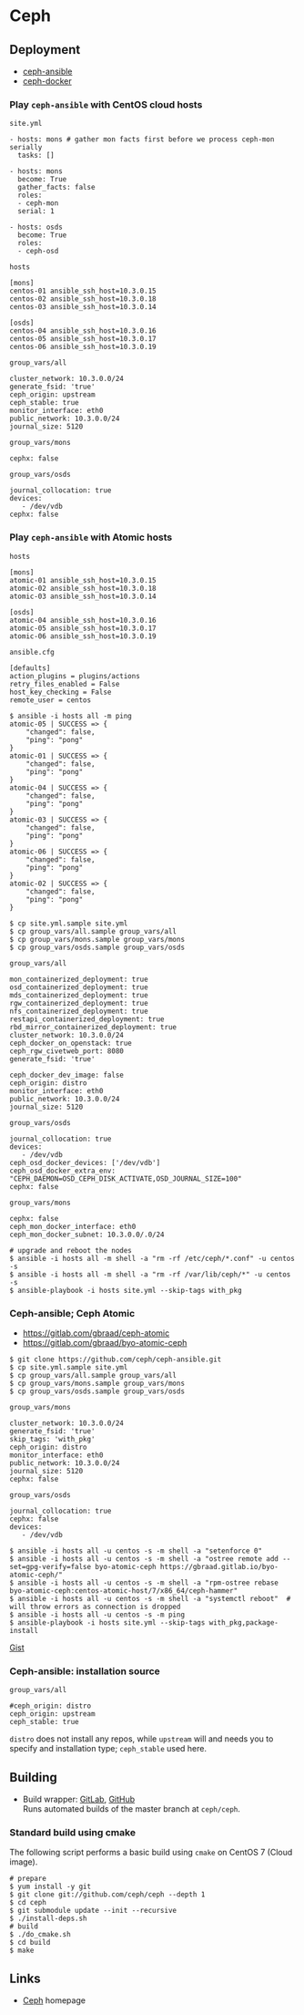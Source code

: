 Ceph
====


Deployment
----------

  * [ceph-ansible](https://github.com/ceph/ceph-ansible)
  * [ceph-docker](https://github.com/ceph/ceph-docker)


### Play `ceph-ansible` with CentOS cloud hosts

`site.yml`
```
- hosts: mons # gather mon facts first before we process ceph-mon serially
  tasks: []

- hosts: mons
  become: True
  gather_facts: false
  roles:
  - ceph-mon
  serial: 1

- hosts: osds
  become: True
  roles:
  - ceph-osd
```

`hosts`
```
[mons]
centos-01 ansible_ssh_host=10.3.0.15
centos-02 ansible_ssh_host=10.3.0.18
centos-03 ansible_ssh_host=10.3.0.14

[osds]
centos-04 ansible_ssh_host=10.3.0.16
centos-05 ansible_ssh_host=10.3.0.17
centos-06 ansible_ssh_host=10.3.0.19
```

`group_vars/all`
```
cluster_network: 10.3.0.0/24
generate_fsid: 'true'
ceph_origin: upstream
ceph_stable: true
monitor_interface: eth0
public_network: 10.3.0.0/24
journal_size: 5120
```

`group_vars/mons`
```
cephx: false
```

`group_vars/osds`
```
journal_collocation: true
devices:
   - /dev/vdb
cephx: false
```


### Play `ceph-ansible` with Atomic hosts

`hosts`
```
[mons]
atomic-01 ansible_ssh_host=10.3.0.15
atomic-02 ansible_ssh_host=10.3.0.18
atomic-03 ansible_ssh_host=10.3.0.14

[osds]
atomic-04 ansible_ssh_host=10.3.0.16
atomic-05 ansible_ssh_host=10.3.0.17
atomic-06 ansible_ssh_host=10.3.0.19
```

`ansible.cfg`
```
[defaults]
action_plugins = plugins/actions
retry_files_enabled = False
host_key_checking = False
remote_user = centos
```

```
$ ansible -i hosts all -m ping
atomic-05 | SUCCESS => {
    "changed": false, 
    "ping": "pong"
}
atomic-01 | SUCCESS => {
    "changed": false, 
    "ping": "pong"
}
atomic-04 | SUCCESS => {
    "changed": false, 
    "ping": "pong"
}
atomic-03 | SUCCESS => {
    "changed": false, 
    "ping": "pong"
}
atomic-06 | SUCCESS => {
    "changed": false, 
    "ping": "pong"
}
atomic-02 | SUCCESS => {
    "changed": false, 
    "ping": "pong"
}
```

```
$ cp site.yml.sample site.yml
$ cp group_vars/all.sample group_vars/all
$ cp group_vars/mons.sample group_vars/mons
$ cp group_vars/osds.sample group_vars/osds
```

`group_vars/all`
```
mon_containerized_deployment: true
osd_containerized_deployment: true
mds_containerized_deployment: true
rgw_containerized_deployment: true
nfs_containerized_deployment: true
restapi_containerized_deployment: true
rbd_mirror_containerized_deployment: true
cluster_network: 10.3.0.0/24
ceph_docker_on_openstack: true
ceph_rgw_civetweb_port: 8080
generate_fsid: 'true'

ceph_docker_dev_image: false
ceph_origin: distro
monitor_interface: eth0
public_network: 10.3.0.0/24
journal_size: 5120
```

`group_vars/osds`
```
journal_collocation: true
devices:
   - /dev/vdb
ceph_osd_docker_devices: ['/dev/vdb']
ceph_osd_docker_extra_env: "CEPH_DAEMON=OSD_CEPH_DISK_ACTIVATE,OSD_JOURNAL_SIZE=100"
cephx: false
```

`group_vars/mons`
```
cephx: false
ceph_mon_docker_interface: eth0
ceph_mon_docker_subnet: 10.3.0.0/.0/24
```

```
# upgrade and reboot the nodes
$ ansible -i hosts all -m shell -a "rm -rf /etc/ceph/*.conf" -u centos -s
$ ansible -i hosts all -m shell -a "rm -rf /var/lib/ceph/*" -u centos -s
$ ansible-playbook -i hosts site.yml --skip-tags with_pkg
```

### Ceph-ansible; Ceph Atomic

  * https://gitlab.com/gbraad/ceph-atomic
  * https://gitlab.com/gbraad/byo-atomic-ceph

```
$ git clone https://github.com/ceph/ceph-ansible.git
$ cp site.yml.sample site.yml
$ cp group_vars/all.sample group_vars/all
$ cp group_vars/mons.sample group_vars/mons
$ cp group_vars/osds.sample group_vars/osds
```

`group_vars/mons`
```
cluster_network: 10.3.0.0/24
generate_fsid: 'true'
skip_tags: 'with_pkg'
ceph_origin: distro
monitor_interface: eth0
public_network: 10.3.0.0/24
journal_size: 5120
cephx: false
```

`group_vars/osds`
```
journal_collocation: true
cephx: false
devices:
   - /dev/vdb
```

```
$ ansible -i hosts all -u centos -s -m shell -a "setenforce 0"
$ ansible -i hosts all -u centos -s -m shell -a "ostree remote add --set=gpg-verify=false byo-atomic-ceph https://gbraad.gitlab.io/byo-atomic-ceph/"
$ ansible -i hosts all -u centos -s -m shell -a "rpm-ostree rebase byo-atomic-ceph:centos-atomic-host/7/x86_64/ceph-hammer"
$ ansible -i hosts all -u centos -s -m shell -a "systemctl reboot"  # will throw errors as connection is dropped
$ ansible -i hosts all -u centos -s -m ping
$ ansible-playbook -i hosts site.yml --skip-tags with_pkg,package-install
```

[Gist](https://gist.github.com/gbraad/9111e00e91170d91a1d180c3b62423c6)


### Ceph-ansible: installation source

`group_vars/all`
```
#ceph_origin: distro
ceph_origin: upstream
ceph_stable: true
```

`distro` does not install any repos, while `upstream` will and needs you to specify and installation type; `ceph_stable` used here.


Building
--------

  * Build wrapper: [GitLab](https://gitlab.com/gbraad/ceph), [GitHub](http://github.com/gbraad/ceph-build-wrapper)  
    Runs automated builds of the master branch at `ceph/ceph`.


### Standard build using cmake
The following script performs a basic build using `cmake` on CentOS 7 (Cloud image).

```
# prepare
$ yum install -y git
$ git clone git://github.com/ceph/ceph --depth 1
$ cd ceph
$ git submodule update --init --recursive
$ ./install-deps.sh
# build
$ ./do_cmake.sh
$ cd build
$ make
```

Links
-----

  * [Ceph](http://ceph.com/) homepage
